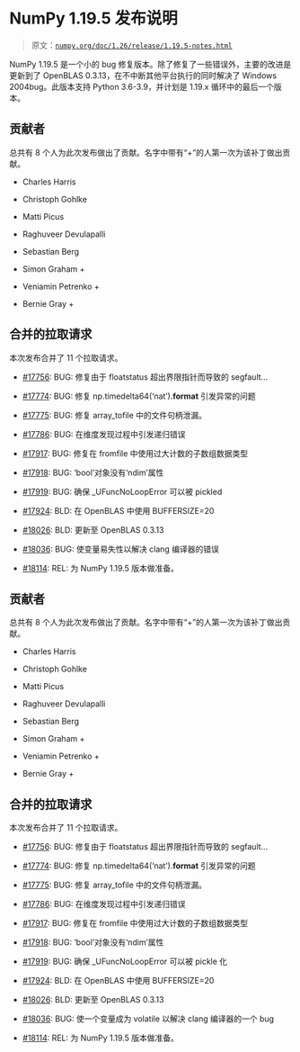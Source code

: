 # NumPy 1.19.5 发布说明

> 原文：[`numpy.org/doc/1.26/release/1.19.5-notes.html`](https://numpy.org/doc/1.26/release/1.19.5-notes.html)

NumPy 1.19.5 是一个小的 bug 修复版本。除了修复了一些错误外，主要的改进是更新到了 OpenBLAS 0.3.13，在不中断其他平台执行的同时解决了 Windows 2004bug。此版本支持 Python 3.6-3.9，并计划是 1.19.x 循环中的最后一个版本。

## 贡献者

总共有 8 个人为此次发布做出了贡献。名字中带有“+”的人第一次为该补丁做出贡献。

+   Charles Harris

+   Christoph Gohlke

+   Matti Picus

+   Raghuveer Devulapalli

+   Sebastian Berg

+   Simon Graham +

+   Veniamin Petrenko +

+   Bernie Gray +

## 合并的拉取请求

本次发布合并了 11 个拉取请求。

+   [#17756](https://github.com/numpy/numpy/pull/17756): BUG: 修复由于 floatstatus 超出界限指针而导致的 segfault…

+   [#17774](https://github.com/numpy/numpy/pull/17774): BUG: 修复 np.timedelta64(‘nat’).__format__ 引发异常的问题

+   [#17775](https://github.com/numpy/numpy/pull/17775): BUG: 修复 array_tofile 中的文件句柄泄漏。

+   [#17786](https://github.com/numpy/numpy/pull/17786): BUG: 在维度发现过程中引发递归错误

+   [#17917](https://github.com/numpy/numpy/pull/17917): BUG: 修复在 fromfile 中使用过大计数的子数组数据类型

+   [#17918](https://github.com/numpy/numpy/pull/17918): BUG: ‘bool’对象没有‘ndim’属性

+   [#17919](https://github.com/numpy/numpy/pull/17919): BUG: 确保 _UFuncNoLoopError 可以被 pickled

+   [#17924](https://github.com/numpy/numpy/pull/17924): BLD: 在 OpenBLAS 中使用 BUFFERSIZE=20

+   [#18026](https://github.com/numpy/numpy/pull/18026): BLD: 更新至 OpenBLAS 0.3.13

+   [#18036](https://github.com/numpy/numpy/pull/18036): BUG: 使变量易失性以解决 clang 编译器的错误

+   [#18114](https://github.com/numpy/numpy/pull/18114): REL: 为 NumPy 1.19.5 版本做准备。

## 贡献者

总共有 8 个人为此次发布做出了贡献。名字中带有“+”的人第一次为该补丁做出贡献。

+   Charles Harris

+   Christoph Gohlke

+   Matti Picus

+   Raghuveer Devulapalli

+   Sebastian Berg

+   Simon Graham +

+   Veniamin Petrenko +

+   Bernie Gray +

## 合并的拉取请求

本次发布合并了 11 个拉取请求。

+   [#17756](https://github.com/numpy/numpy/pull/17756): BUG: 修复由于 floatstatus 超出界限指针而导致的 segfault…

+   [#17774](https://github.com/numpy/numpy/pull/17774): BUG: 修复 np.timedelta64(‘nat’).__format__ 引发异常的问题

+   [#17775](https://github.com/numpy/numpy/pull/17775): BUG: 修复 array_tofile 中的文件句柄泄漏。

+   [#17786](https://github.com/numpy/numpy/pull/17786): BUG: 在维度发现过程中引发递归错误

+   [#17917](https://github.com/numpy/numpy/pull/17917): BUG: 修复在 fromfile 中使用过大计数的子数组数据类型

+   [#17918](https://github.com/numpy/numpy/pull/17918): BUG: ‘bool’对象没有‘ndim’属性

+   [#17919](https://github.com/numpy/numpy/pull/17919): BUG: 确保 _UFuncNoLoopError 可以被 pickle 化

+   [#17924](https://github.com/numpy/numpy/pull/17924): BLD: 在 OpenBLAS 中使用 BUFFERSIZE=20

+   [#18026](https://github.com/numpy/numpy/pull/18026): BLD: 更新至 OpenBLAS 0.3.13

+   [#18036](https://github.com/numpy/numpy/pull/18036): BUG: 使一个变量成为 volatile 以解决 clang 编译器的一个 bug

+   [#18114](https://github.com/numpy/numpy/pull/18114): REL: 为 NumPy 1.19.5 版本做准备。
